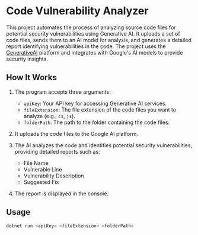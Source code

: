 # Code Vulnerability Analyzer

This project automates the process of analyzing source code files for potential security vulnerabilities using Generative AI. It uploads a set of code files, sends them to an AI model for analysis, and generates a detailed report identifying vulnerabilities in the code. The project uses the [GenerativeAI](https://www.youtube.com/watch?v=3-XqHtBemlk) platform and integrates with Google's AI models to provide security insights.

## How It Works

1. The program accepts three arguments:
   - `apiKey`: Your API key for accessing Generative AI services.
   - `fileExtension`: The file extension of the code files you want to analyze (e.g., `cs`, `js`).
   - `folderPath`: The path to the folder containing the code files.

2. It uploads the code files to the Google AI platform.

3. The AI analyzes the code and identifies potential security vulnerabilities, providing detailed reports such as:
   - File Name
   - Vulnerable Line
   - Vulnerability Description
   - Suggested Fix

4. The report is displayed in the console.

## Usage

```bash
dotnet run <apiKey> <fileExtension> <folderPath>
